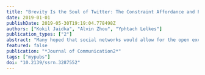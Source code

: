 ```yaml
---
title: "Brevity Is the Soul of Twitter: The Constraint Affordance and Political Discussion"
date: 2019-01-01
publishDate: 2019-05-30T19:19:04.778498Z
authors: ["Kokil Jaidka", "Alvin Zhou", "Yphtach Lelkes"]
publication_types: ["2"]
abstract: "Many hoped that social networks would allow for the open exchange of information and a revival of the public sphere. Unfortunately, conversations on social media are often toxic and not conducive to healthy political discussion. Twitter, the most widely used social network for political discussions, doubled the limit of characters in a Tweet in November 2017, which provided a natural experiment to study the causal effect of technological affordances on political discussions with a discontinuous time series design. Using supervised and unsupervised natural language processing methods, we analyze 358,242 Tweet replies to U.S. politicians from January 2017 to March 2018. We show that the doubling the permissible length of a Tweet led to more polite, less informal, more analytical, and overall healthier discussions online. However, the declining trend in the political relevance of these tweets raises concerns about the implications of the changing norms for the quality of political deliberation."
featured: false
publication: "*Journal of Communication2*"
tags: ["mypubs"]
doi: "10.2139/ssrn.3287552"
---
```


